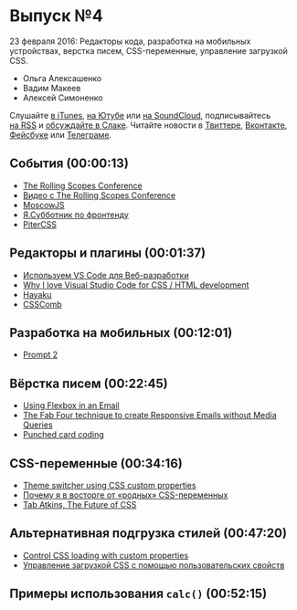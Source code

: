 # Выпуск №4

23 февраля 2016: Редакторы кода, разработка на мобильных устройствах, верстка писем, CSS-переменные, управление загрузкой CSS.

- Ольга Алексашенко
- Вадим Макеев
- Алексей Симоненко

Слушайте [в iTunes](https://itunes.apple.com/ru/podcast/veb-standarty/id1080500016), [на Ютубе](https://www.youtube.com/playlist?list=PLMBnwIwFEFHcwuevhsNXkFTcadeX5R1Go) или [на SoundCloud](https://soundcloud.com/web-standards), подписывайтесь [на RSS](https://web-standards.ru/podcast/feed/) и [обсуждайте в Слаке](http://slack.web-standards.ru/). Читайте новости в [Твиттере](https://twitter.com/webstandards_ru), [Вконтакте](https://vk.com/webstandards_ru), [Фейсбуке](https://www.facebook.com/webstandardsru) или [Телеграме](https://t.me/webstandards_ru).

## События (00:00:13)

- [The Rolling Scopes Conference](https://2016.conf.rollingscopes.com/)
- [Видео с The Rolling Scopes Conference](https://www.youtube.com/channel/UCUgmHbk1rTFaf4GGKQ1OXfQ)
- [MoscowJS](https://corp.mail.ru/ru/press/events/171/)
- [Я.Субботник по фронтенду](https://events.yandex.ru/events/yasubbotnik/27-feb-2016)
- [PiterCSS](http://pitercss.ru)

## Редакторы и плагины (00:01:37)

- [Используем VS Code для Веб-разработки](https://habr.ru/p/276825/)
- [Why I love Visual Studio Code for CSS / HTML development](http://generatedcontent.org/post/139138022310/why-i-love-visual-studio-code-for-css-html)
- [Hayaku](http://hayakubundle.com)
- [CSSComb](http://csscomb.com)

## Разработка на мобильных (00:12:01)

- [Prompt 2](https://panic.com/prompt/)

## Вёрстка писем (00:22:45)

- [Using Flexbox in an Email](https://emails.hteumeuleu.com/using-flexbox-in-an-email-4b1aa7a69886)
- [The Fab Four technique to create Responsive Emails without Media Queries](https://medium.freecodecamp.com/the-fab-four-technique-to-create-responsive-emails-without-media-queries-baf11fdfa848)
- [Punched card coding](https://youtu.be/xhUfiOSOk3g)

## CSS-переменные (00:34:16)

- [Theme switcher using CSS custom properties](https://justmarkup.com/log/2016/02/theme-switcher-using-css-custom-properties/)
- [Почему я в восторге от «родных» CSS-переменных](http://css-live.ru/articles/about-native-css-variables.html)
- [Tab Atkins, The Future of CSS](https://vimeo.com/32135328)

## Альтернативная подгрузка стилей (00:47:20)

- [Control CSS loading with custom properties](https://jakearchibald.com/2016/css-loading-with-custom-props/)
- [Управление загрузкой CSS с помощью пользовательских свойств](http://css-live.ru/articles/upravlenie-zagruzkoj-css-s-pomoshhyu-polzovatelskix-svojstv.html)

## Примеры использования `calc()` (00:52:15)
